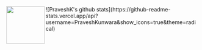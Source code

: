 <img align="left" width="100" height="100" src="http://www.fillmurray.com/100/100">
![PraveshK's github stats](https://github-readme-stats.vercel.app/api?username=PraveshKunwara&show_icons=true&theme=radical)



